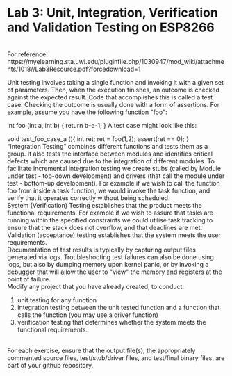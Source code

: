 # **Lab 3:  Unit, Integration, Verification and Validation Testing on ESP8266**
<br>
For reference: https://myelearning.sta.uwi.edu/pluginfile.php/1030947/mod_wiki/attachments/1018//Lab3Resource.pdf?forcedownload=1
<br>

Unit testing involves taking a single function and invoking it with a given set of parameters. Then, when the execution finishes, an outcome is checked against the expected result. Code that accomplishes this is called a test case. Checking the outcome is usually done with a form of assertions. For example, assume you have the following function "foo": <br>

int foo (int a, int b)
{ return b–a-1; }
A test case might look like this: 

void test_foo_case_a (){
int ret;
ret = foo(1,2);
assert(ret == 0); 
} 
<br>
“Integration Testing” combines different functions and tests them as a group. It also tests the interface between modules and identifies critical defects which are caused due to the integration of different modules. To facilitate incremental integration testing we create stubs (called by Module under test - top-down development) and drivers (that call the module under test - bottom-up development). For example if we wish to call the function foo from inside a task function, we would invoke the task function, and verify that it operates correctly without being scheduled.
<br>
System (Verification) Testing establishes that the product meets the functional requirements. For example if we wish to assure that tasks are running within the specified constraints we could utilise task tracking to ensure that the stack does not overflow, and that deadlines are met.
<br>
Validation (acceptance) testing establishes that the system meets the user requirements.
<br>
Documentation of test results is typically by capturing output files generated via logs. Troubleshooting test failures can also be done using logs, but also by dumping memory upon kernel panic, or by invoking a debugger that will allow the user to "view" the memory and registers at the point of failure.
<br>
Modify any project that you have already created, to conduct:
<ol>
    <li>
        unit testing for any function
    </li>
    <li>
        integration testing between the unit tested function and a function that calls the function (you may use a driver function)
    </li>
    <li>
        verification testing that determines whether the system meets the functional requirements.
    </li>
</ol>
<br>
For each exercise, ensure that the output file(s), the appropriately commented source files, test/stub/driver files, and test/final binary files, are part of your github repository.

